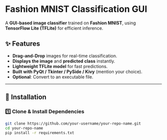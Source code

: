 # Fashion MNIST Classification GUI

A **GUI-based image classifier** trained on **Fashion MNIST**, using **TensorFlow Lite (TFLite)** for efficient inference.

## ✨ Features
- **Drag-and-Drop** images for real-time classification.  
- **Displays the image** and **predicted class** instantly.  
- **Lightweight TFLite model** for fast predictions.  
- **Built with PyQt / Tkinter / PySide / Kivy** (mention your choice).  
- **Optional**: Convert to an executable file.

---

## 🚀 Installation

### 1️⃣ Clone & Install Dependencies
```bash
git clone https://github.com/your-username/your-repo-name.git
cd your-repo-name
pip install -r requirements.txt
